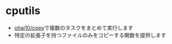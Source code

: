 # cputils

- [otiai10/copy](https://github.com/otiai10/copy)で複数のタスクをまとめて実行します
- 特定の拡張子を持つファイルのみをコピーする関数を提供します

